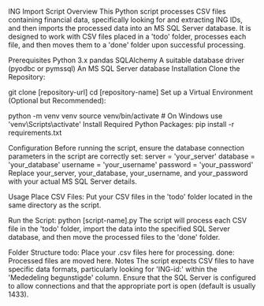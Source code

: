 ING Import Script
Overview
This Python script processes CSV files containing financial data, specifically looking for and extracting ING IDs, and then imports the processed data into an MS SQL Server database. It is designed to work with CSV files placed in a 'todo' folder, processes each file, and then moves them to a 'done' folder upon successful processing.

Prerequisites
Python 3.x
pandas
SQLAlchemy
A suitable database driver (pyodbc or pymssql)
An MS SQL Server database
Installation
Clone the Repository:


git clone [repository-url]
cd [repository-name]
Set up a Virtual Environment (Optional but Recommended):

python -m venv venv
source venv/bin/activate  # On Windows use 'venv\Scripts\activate'
Install Required Python Packages:
pip install -r requirements.txt


Configuration
Before running the script, ensure the database connection parameters in the script are correctly set:
server = 'your_server'
database = 'your_database'
username = 'your_username'
password = 'your_password'
Replace your_server, your_database, your_username, and your_password with your actual MS SQL Server details.

Usage
Place CSV Files:
Put your CSV files in the 'todo' folder located in the same directory as the script.

Run the Script:
python [script-name].py
The script will process each CSV file in the 'todo' folder, import the data into the specified SQL Server database, and then move the processed files to the 'done' folder.

Folder Structure
todo: Place your .csv files here for processing.
done: Processed files are moved here.
Notes
The script expects CSV files to have specific data formats, particularly looking for 'ING-id:' within the 'Mededeling begunstigde' column.
Ensure that the SQL Server is configured to allow connections and that the appropriate port is open (default is usually 1433).